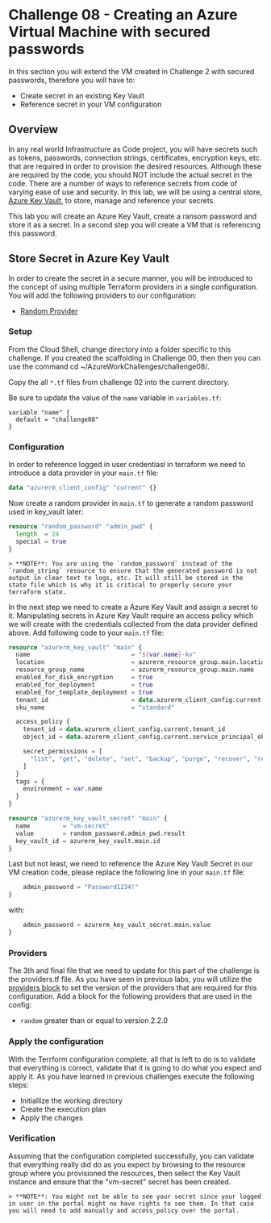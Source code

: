# Challenge 08 - Creating an Azure Virtual Machine with secured passwords

In this section you will extend the VM created in Challenge 2 with secured passwords, therefore you will have to:

- Create secret in an existing Key Vault
- Reference secret in your VM configuration

## Overview

In any real world Infrastructure as Code project, you will have secrets such as tokens, passwords, connection strings, certificates, encryption keys, etc. that are required in order to provision the desired resources. Although these are required by the code, you should NOT include the actual secret in the code. There are a number of ways to reference secrets from code of varying ease of use and security. In this lab, we will be using a central store, [Azure Key Vault](https://azure.microsoft.com/en-us/services/key-vault/?&ef_id=EAIaIQobChMIocnT3-Cj5QIVbx6tBh16xwXkEAAYASAAEgI-jfD_BwE:G:s&OCID=AID2000128_SEM_IMHcwqu6&MarinID=IMHcwqu6_359393301283_azure%20key%20vault_e_c__73271632300_kwd-415940116485&lnkd=Google_Azure_Brand&gclid=EAIaIQobChMIocnT3-Cj5QIVbx6tBh16xwXkEAAYASAAEgI-jfD_BwE), to store, manage and reference your secrets.

This lab you will create an Azure Key Vault, create a ransom password and store it as a secret. In a second step you will create a VM that is referencing this password.

## Store Secret in Azure Key Vault

In order to create the secret in a secure manner, you will be introduced to the concept of using multiple Terraform providers in a single configuration. You will add the following providers to our configuration:
 - [Random Provider](https://www.terraform.io/docs/providers/random/index.html)

### Setup

From the Cloud Shell, change directory into a folder specific to this challenge. If you created the scaffolding in Challenge 00, then then you can use the command cd ~/AzureWorkChallenges/challenge08/.

Copy the all `*.tf` files from challenge 02 into the current directory.

Be sure to update the value of the `name` variable in `variables.tf`:

```hcl
variable "name" {
  default = "challenge08"
}
```

### Configuration

In order to reference logged in user credentiasl in terraform we need to introduce a data provider in your `main.tf` file: 

```Terraform
data "azurerm_client_config" "current" {}
```

Now create a random provider in `main.tf` to generate a random password used in key_vault later:

```Terraform
resource "random_password" "admin_pwd" {
  length  = 24
  special = true
}
```

    > **NOTE**: You are using the `random_password` instead of the `random_string` resource to ensure that the generated password is not output in clear text to logs, etc. It will still be stored in the state file which is why it is critical to properly secure your terraform state. 

In the next step we need to create a Azure Key Vault and assign a secret to it. Manipulating secrets in Azure Key Vault require an access policy which we will create with the credentials collected from the data provider defined above. Add following code to your `main.tf` file:

```Terraform
resource "azurerm_key_vault" "main" {
  name                            = "${var.name}-kv"
  location                        = azurerm_resource_group.main.location
  resource_group_name             = azurerm_resource_group.main.name
  enabled_for_disk_encryption     = true
  enabled_for_deployment          = true
  enabled_for_template_deployment = true
  tenant_id                       = data.azurerm_client_config.current.tenant_id
  sku_name                        = "standard"

  access_policy {
    tenant_id = data.azurerm_client_config.current.tenant_id
    object_id = data.azurerm_client_config.current.service_principal_object_id

    secret_permissions = [
      "list", "get", "delete", "set", "backup", "purge", "recover", "restore",
    ]
  }
  tags = {
    environment = var.name
  }
}

resource "azurerm_key_vault_secret" "main" {
  name         = "vm-secret"
  value        = random_password.admin_pwd.result
  key_vault_id = azurerm_key_vault.main.id
}
```

Last but not least, we need to reference the Azure Key Vault Secret in our VM creation code, please replace the following line in your `main.tf` file:

```Terraform
    admin_password = "Password1234!"
}
```
with:
```Terraform
    admin_password = azurerm_key_vault_secret.main.value
}
```

### Providers 

The 3th and final file that we need to update for this part of the challenge is the providers.tf file. As you have seen in previous labs, you will utilize the [providers block](https://www.terraform.io/docs/configuration/providers.html) to set the version of the providers that are required for this configuration. Add a block for the following providers that are used in the config:
- `random` greater than or equal to version 2.2.0

### Apply the configuration

With the Terrform configuration complete, all that is left to do is to validate that everything is correct, validate that it is going to do what you expect and apply it. As you have learned in previous challenges execute the following steps:
- Initiallize the working directory
- Create the execution plan
- Apply the changes

### Verification

Assuming that the configuration completed successfully, you can validate that everything really did do as you expect by browsing to the resource group where you provisioned the resources, then select the Key Vault instance and ensure that the "vm-secret" secret has been created.

    > **NOTE**: You might not be able to see your secret since your logged in user in the portal might no have rights to see them. In that case you will need to add manually and access_policy over the portal.

